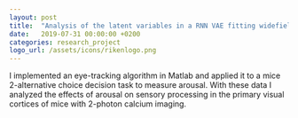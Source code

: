 ```yaml
---
layout: post
title:  "Analysis of the latent variables in a RNN VAE fitting widefield data in a mice decision task"
date:   2019-07-31 00:00:00 +0200
categories: research_project
logo_url: /assets/icons/rikenlogo.png
---
```

I implemented an eye-tracking algorithm in Matlab and applied it to a mice 2-alternative choice decision task to measure arousal. With these data I analyzed the effects of arousal on sensory processing in the primary visual cortices of mice with 2-photon calcium imaging.